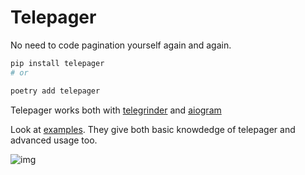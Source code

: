 # Telepager

No need to code pagination yourself again and again.

```bash
pip install telepager
# or

poetry add telepager
```

Telepager works both with [telegrinder](https://github.com/timoniq/telegrinder) and [aiogram](https://github.com/aiogram/aiogram)

Look at [examples](./examples). They give both basic knowdedge of telepager and advanced usage too.


![img](https://imgur.com/jveuNyV)
